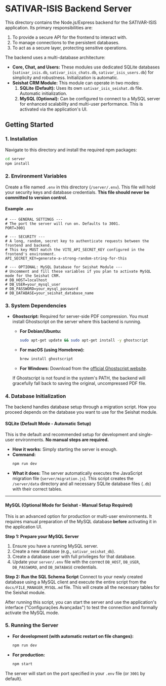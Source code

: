 # SATIVAR-ISIS Backend Server

This directory contains the Node.js/Express backend for the SATIVAR-ISIS application. Its primary responsibilities are:

1.  To provide a secure API for the frontend to interact with.
2.  To manage connections to the persistent databases.
3.  To act as a secure layer, protecting sensitive operations.

The backend uses a multi-database architecture:
- **Core, Chat, and Users:** These modules use dedicated SQLite databases (`sativar_isis.db`, `sativar_isis_chats.db`, `sativar_isis_users.db`) for simplicity and robustness. Initialization is automatic.
- **Seishat CRM Module:** This module can operate in two modes:
    1.  **SQLite (Default):** Uses its own `sativar_isis_seishat.db` file. Automatic initialization.
    2.  **MySQL (Optional):** Can be configured to connect to a MySQL server for enhanced scalability and multi-user performance. This is activated via the application's UI.

## Getting Started

### 1. Installation

Navigate to this directory and install the required npm packages:

```bash
cd server
npm install
```

### 2. Environment Variables

Create a file named `.env` in this directory (`/server/.env`). This file will hold your security keys and database credentials. **This file should never be committed to version control.**

#### Example `.env`

```env
# --- GENERAL SETTINGS ---
# The port the server will run on. Defaults to 3001.
PORT=3001

# --- SECURITY ---
# A long, random, secret key to authenticate requests between the frontend and backend.
# This key MUST match the VITE_API_SECRET_KEY configured in the frontend's environment.
API_SECRET_KEY=generate-a-strong-random-string-for-this

# --- OPTIONAL: MySQL Database for Seishat Module ---
# Uncomment and fill these variables if you plan to activate MySQL mode for the Seishat CRM.
# DB_HOST=localhost
# DB_USER=your_mysql_user
# DB_PASSWORD=your_mysql_password
# DB_DATABASE=your_seishat_database_name
```

### 3. System Dependencies

-   **Ghostscript:** Required for server-side PDF compression. You must install Ghostscript on the server where this backend is running.
    -   **For Debian/Ubuntu:**
        ```bash
        sudo apt-get update && sudo apt-get install -y ghostscript
        ```
    -   **For macOS (using Homebrew):**
        ```bash
        brew install ghostscript
        ```
    -   **For Windows:** Download from the [official Ghostscript website](https://www.ghostscript.com/download.html).

    If Ghostscript is not found in the system's PATH, the backend will gracefully fall back to saving the original, uncompressed PDF file.

### 4. Database Initialization

The backend handles database setup through a migration script. How you proceed depends on the database you want to use for the Seishat module.

#### SQLite (Default Mode - Automatic Setup)

This is the default and recommended setup for development and single-user environments. **No manual steps are required.**

-   **How it works:** Simply starting the server is enough.
-   **Command:**
    ```bash
    npm run dev
    ```
-   **What it does:** The server automatically executes the JavaScript migration file (`server/migration.js`). This script creates the `/server/data` directory and all necessary SQLite database files (`.db`) with their correct tables.

---

#### MySQL (Optional Mode for Seishat - Manual Setup Required)

This is an advanced option for production or multi-user environments. It requires manual preparation of the MySQL database **before** activating it in the application UI.

**Step 1: Prepare your MySQL Server**
1.  Ensure you have a running MySQL server.
2.  Create a new database (e.g., `sativar_seishat_db`).
3.  Create a database user with full privileges for that database.
4.  Update your `server/.env` file with the correct `DB_HOST`, `DB_USER`, `DB_PASSWORD`, and `DB_DATABASE` credentials.

**Step 2: Run the SQL Schema Script**
Connect to your newly created database using a MySQL client and execute the entire script from the `docs/FILE_MANAGER_MYSQL.md` file. This will create all the necessary tables for the Seishat module.

After running this script, you can start the server and use the application's interface ("Configurações Avançadas") to test the connection and formally activate the MySQL mode.

### 5. Running the Server

-   **For development (with automatic restart on file changes):**
    ```bash
    npm run dev
    ```

-   **For production:**
    ```bash
    npm start
    ```

The server will start on the port specified in your `.env` file (or `3001` by default).